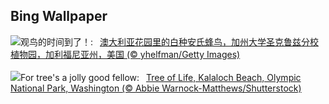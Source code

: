 ## Bing Wallpaper
![](https://www.bing.com/th?id=OHR.LeucisticHummingbird_ZH-CN2921653789_UHD.jpg&w=1000)观鸟的时间到了！:&nbsp;&ensp;[澳大利亚花园里的白种安氏蜂鸟，加州大学圣克鲁兹分校植物园，加利福尼亚州，美国 (© yhelfman/Getty Images)](https://www.bing.com/th?id=OHR.LeucisticHummingbird_ZH-CN2921653789_UHD.jpg)
<br><br/>
![](https://www.bing.com/th?id=OHR.KalalochTree_EN-US5565386489_UHD.jpg&w=1000)For tree's a jolly good fellow:&nbsp;&ensp;[Tree of Life, Kalaloch Beach, Olympic National Park, Washington (© Abbie Warnock-Matthews/Shutterstock)](https://www.bing.com/th?id=OHR.KalalochTree_EN-US5565386489_UHD.jpg)
<br><br/>

